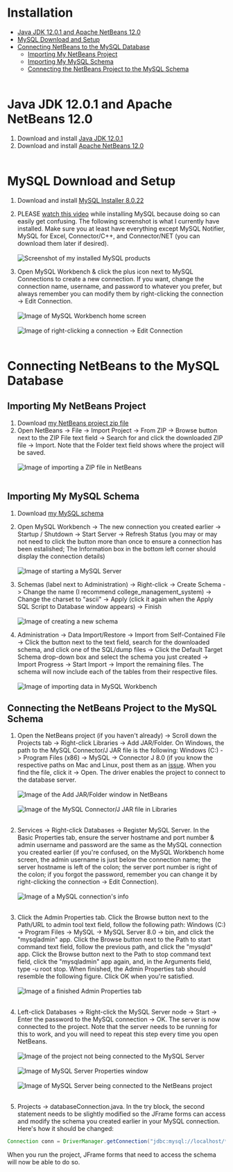 # **Installation**
* [Java JDK 12.0.1 and Apache NetBeans 12.0](#java-jdk-12.0.1-and-apache-netbeans-12.0)
* [MySQL Download and Setup](#mysql-download-and-setup)
* [Connecting NetBeans to the MySQL Database](#connecting-netbeans-to-the-mysql-database)
  * [Importing My NetBeans Project](#importing-my-netbeans-project)
  * [Importing My MySQL Schema](#importing-my-mysql-schema)
  * [Connecting the NetBeans Project to the MySQL Schema](#connecting-the-netbeans-project-to-the-mysql-schema)<br></br>

# **Java JDK 12.0.1 and Apache NetBeans 12.0**
1. Download and install [Java JDK 12.0.1](https://www.oracle.com/java/technologies/javase/jdk12-archive-downloads.html)
2. Download and install [Apache NetBeans 12.0](https://netbeans.apache.org/download/nb120/nb120.html)<br></br>

# **MySQL Download and Setup**
1. Download and install [MySQL Installer 8.0.22](https://dev.mysql.com/downloads/windows/installer/8.0.html)
2. PLEASE [watch this video](https://www.youtube.com/watch?v=2Qi3b_Qu4Xo) while installing MySQL because doing so can easily get confusing. The following screenshot is what I currently have installed. Make sure you at least have everything except MySQL Notifier, MySQL for Excel, Connector/C++, and Connector/NET (you can download them later if desired).<br></br>
![Screenshot of my installed MySQL products](https://user-images.githubusercontent.com/42850145/100280255-78b39180-2f2d-11eb-8789-6e49d8f04114.PNG)

3. Open MySQL Workbench & click the plus icon next to MySQL Connections to create a new connection. If you want, change the connection name, username, and password to whatever you prefer, but always remember you can modify them by right-clicking the connection -> Edit Connection.<br></br>
![Image of MySQL Workbench home screen](https://user-images.githubusercontent.com/42850145/100280633-1d35d380-2f2e-11eb-9ca9-e0ffadff03c8.PNG)<br></br>
![Image of right-clicking a connection -> Edit Connection](https://user-images.githubusercontent.com/42850145/100280801-5ff7ab80-2f2e-11eb-8e74-3e0b21b2dc22.PNG)<br></br>

# **Connecting NetBeans to the MySQL Database**

## **Importing My NetBeans Project**
1. Download [my NetBeans project zip file](https://github.com/Paul-Nixon/college_management_system/blob/main/college_management_system_mysql_workbench_export.zip)
2. Open NetBeans -> File -> Import Project -> From ZIP -> Browse button next to the ZIP File text field -> Search for and click the downloaded ZIP file -> Import. Note that the Folder text field shows where the project will be saved.<br></br>
![Image of importing a ZIP file in NetBeans](https://user-images.githubusercontent.com/42850145/100280981-abaa5500-2f2e-11eb-990a-e7e27be2ca87.PNG)<br></br>

## **Importing My MySQL Schema**
1. Download [my MySQL schema](https://github.com/Paul-Nixon/college_management_system/blob/main/college_management_system_mysql_workbench_export.zip)
2. Open MySQL Workbench -> The new connection you created earlier -> Startup / Shutdown -> Start Server -> Refresh Status (you may or may not need to click the button more than once to ensure a connection has been estalished; The Information box in the bottom left corner should display the connection details)<br></br>
![Image of starting a MySQL Server](https://user-images.githubusercontent.com/42850145/100281163-02b02a00-2f2f-11eb-96a6-33662086a5ed.PNG)  

3. Schemas (label next to Administration) -> Right-click -> Create Schema -> Change the name (I recommend college_management_system) -> Change the charset to "ascii" -> Apply (click it again when the Apply SQL Script to Database window appears) -> Finish<br></br>
![Image of creating a new schema](https://user-images.githubusercontent.com/42850145/100281364-5fabe000-2f2f-11eb-80a5-a2bd5bb955f1.PNG)  

4. Administration -> Data Import/Restore -> Import from Self-Contained File -> Click the button next to the text field, search for the downloaded schema, and click one of the SQL/dump files -> Click the Default Target Schema drop-down box and select the schema you just created -> Import Progress -> Start Import -> Import the remaining files. The schema will now include each of the tables from their respective files.<br></br>
![Image of importing data in MySQL Workbench](https://user-images.githubusercontent.com/42850145/100281539-b9140f00-2f2f-11eb-9e5a-8a7470aef232.PNG)

## **Connecting the NetBeans Project to the MySQL Schema**  
1. Open the NetBeans project (if you haven't already) -> Scroll down the Projects tab -> Right-click Libraries -> Add JAR/Folder. On Windows, the path to the MySQL Connector/J JAR file is the following: Windows (C:) -> Program Files (x86) -> MySQL -> Connector J 8.0 (if you know the respective paths on Mac and Linux, post them as an [issue](https://github.com/Paul-Nixon/college_management_system/issues). When you find the file, click it -> Open. The driver enables the project to connect to the database server.<br></br>
![Image of the Add JAR/Folder window in NetBeans](https://user-images.githubusercontent.com/42850145/100281853-4192af80-2f30-11eb-991b-f8f40f9118d3.PNG)<br></br>
![Image of the MySQL Connector/J JAR file in Libraries](https://user-images.githubusercontent.com/42850145/100281732-160fc500-2f30-11eb-94d6-6284e36c712b.PNG)<br></br>

2. Services -> Right-click Databases -> Register MySQL Server. In the Basic Properties tab, ensure the server hostname and port number & admin username and password are the same as the MySQL connection you created earlier (if you're confused, on the MySQL Workbench home screen, the admin username is just below the connection name; the server hostname is left of the colon; the server port number is right of the colon; if you forgot the password, remember you can change it by right-clicking the connection -> Edit Connection).<br></br>
![Image of a MySQL connection's info](https://user-images.githubusercontent.com/42850145/100282028-861e4b00-2f30-11eb-9c63-32f812e9a62c.PNG)<br></br>

3. Click the Admin Properties tab. Click the Browse button next to the Path/URL to admin tool text field, follow the following path: Windows (C:) -> Program Files -> MySQL -> MySQL Server 8.0 -> bin, and click the "mysqladmin" app. Click the Browse button next to the Path to start command text field, follow the previous path, and click the "mysqld" app. Click the Browse button next to the Path to stop command text field, click the "mysqladmin" app again, and, in the Arguments field, type -u root stop. When finished, the Admin Properties tab should resemble the following figure. Click OK when you're satisfied.<br></br>
![Image of a finished Admin Properties tab](https://user-images.githubusercontent.com/42850145/100282394-1fe5f800-2f31-11eb-9673-fa14e31b06b7.PNG)<br></br>

4. Left-click Databases -> Right-click the MySQL Server node -> Start -> Enter the password to the MySQL connection -> OK. The server is now connected to the project. Note that the server needs to be running for this to work, and you will need to repeat this step every time you open NetBeans.<br></br>
![Image of the project not being connected to the MySQL Server](https://user-images.githubusercontent.com/42850145/100282555-74897300-2f31-11eb-9f26-3e91d89f4cc4.PNG)<br></br>
![Image of MySQL Server Properties window](https://user-images.githubusercontent.com/42850145/100282686-ad294c80-2f31-11eb-94f6-3a598cdccb2f.PNG)<br></br>
![Image of MySQL Server being connected to the NetBeans project](https://user-images.githubusercontent.com/42850145/100282724-bc0fff00-2f31-11eb-9db6-a212ba961edd.PNG)<br></br>

5. Projects -> databaseConnection.java. In the try block, the second statement needs to be slightly modified so the JFrame forms can access and modify the schema you created earlier in your MySQL connection. Here's how it should be changed:
```java
Connection conn = DriverManager.getConnection("jdbc:mysql://localhost/*insert schema name here*", "*insert admin username here*", "*insert admin password here*")
```
When you run the project, JFrame forms that need to access the schema will now be able to do so.

